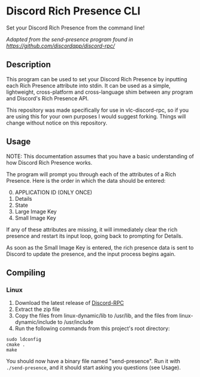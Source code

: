 # Discord Rich Presence CLI
Set your Discord Rich Presence from the command line!

_Adapted from the send-presence program found in https://github.com/discordapp/discord-rpc/_

## Description
This program can be used to set your Discord Rich Presence by inputting
each Rich Presence attribute into stdin. It can be used as a simple, 
lightweight, cross-platform and cross-language shim between any program and 
Discord's Rich Presence API.

This repository was made specifically for use in vlc-discord-rpc, so if 
you are using this for your own purposes I would suggest forking. Things 
will change without notice on this repository.

## Usage
NOTE: This documentation assumes that you have a basic understanding of
how Discord Rich Presence works.

The program will prompt you through each of the attributes of a Rich 
Presence. Here is the order in which the data should be entered:

 0. APPLICATION ID (ONLY ONCE)
 1. Details
 2. State
 3. Large Image Key
 4. Small Image Key

If any of these attributes are missing, it will immediately clear the 
rich presence and restart its input loop, going back to prompting for 
Details.

As soon as the Small Image Key is entered, the rich presence data is 
sent to Discord to update the presence, and the input process begins 
again.

## Compiling
### Linux
1. Download the latest release of [Discord-RPC](https://github.com/discordapp/discord-rpc/releases)
2. Extract the zip file
3. Copy the files from linux-dynamic/lib to /usr/lib, and the files from linux-dynamic/include to /usr/include
4. Run the following commands from this project's root directory:
```
sudo ldconfig
cmake .
make
```
You should now have a binary file named "send-presence". Run it with `./send-presence`, and it should start asking you questions (see Usage).
